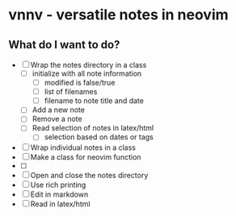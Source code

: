 # vnnv - versatile notes in neovim

## What do I want to do?

- [ ] Wrap the notes directory in a class
  - [ ] initialize with all note information
    - [ ] modified is false/true
    - [ ] list of filenames
    - [ ] filename to note title and date
  - [ ] Add a new note
  - [ ] Remove a note
  - [ ] Read selection of notes in latex/html
    - [ ] selection based on dates or tags
- [ ] Wrap individual notes in a class
- [ ] Make a class for neovim function
- [ ]
- [ ] Open and close the notes directory
- [ ] Use rich printing
- [ ] Edit in markdown
- [ ] Read in latex/html
